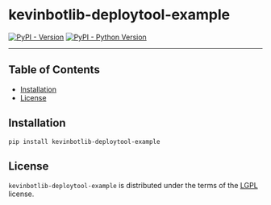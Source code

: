 # kevinbotlib-deploytool-example

[![PyPI - Version](https://img.shields.io/pypi/v/kevinbotlib-deploytool-example.svg)](https://pypi.org/project/kevinbotlib-deploytool-example)
[![PyPI - Python Version](https://img.shields.io/pypi/pyversions/kevinbotlib-deploytool-example.svg)](https://pypi.org/project/kevinbotlib-deploytool-example)

-----

## Table of Contents

- [Installation](#installation)
- [License](#license)

## Installation

```console
pip install kevinbotlib-deploytool-example
```

## License

`kevinbotlib-deploytool-example` is distributed under the terms of the [LGPL](https://spdx.org/licenses/LGPL.html) license.
